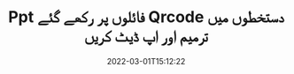 ---
############################# Static ############################
layout: "auto-gen-signature"
date: 2022-03-01T15:12:22
draft: false
operation: Update
signaturetype: Qrcode
fileformat: Ppt
productName: Java
lang: ur
productCode: java
otherformats: pdf doc docx docm dot dotm dotx odt ott rtf xls xlsx xlsm xlsb csv ods ots xltx xltm ppt pptx pps ppsx odp otp potx potm pptm ppsm
breadcrumb: Put Qrcode signature on Ppt for Java

############################# Head ############################
head_title: "Java کے ساتھ Ppt فائلوں پر رکھے گئے Qrcode دستخطوں کو اپ ڈیٹ کریں"
head_description: "دستخط شدہ Ppt دستاویزات میں Qrcode دستخطوں کی تازہ کاری کے لیے Java کوڈ کو سمجھنے کے لیے آسان اور آسان استعمال کریں۔"

############################# Header ############################
title: "Ppt فائلوں پر رکھے گئے Qrcode دستخطوں میں ترمیم اور اپ ڈیٹ کریں"
description: "API برائے Java Qrcode دستخطوں کو Ppt دستاویزات پر اپ ڈیٹ کرنے کے لیے فعالیت فراہم کرتا ہے۔ اپنے Ppt دستاویزات کے اندر ای دستخطوں کو Java کوڈ کی دو لائنوں کے ساتھ جلدی اور آسانی سے اپ ڈیٹ کریں۔"
bg_image: "https://cms.admin.containerize.com/templates/aspose/App_Themes/V3/images/bg/header1.png"
bg_overlay: false
button:
    enable: true

############################# SubMenu ############################
submenu:
    enable: true

    left:
        img_alt: "GroupDocs.Signature for Java"
        image: "https://cms.admin.containerize.com/templates/groupdocs/images/product-logos/90x90-noborder/groupdocs-signature-java.png"
        product: "GroupDocs.Signature"
        platform: "Java"



############################# About ############################
about:
    enable: true
    title: "GroupDocs.Signature for Java API خصوصیات کے بارے میں جانیں۔"
    content: |
        [GroupDocs.Signature for Java](https://products.groupdocs.com/signature/java/) API کی فعالیت میں الیکٹرانک دستخطوں کا استعمال کرتے ہوئے ڈیمانڈ دستاویزات کے فارمیٹس پر کارروائی کرنے کے ذرائع کا وسیع انتخاب شامل ہے۔ متن، تصاویر، ڈیجیٹل سرٹیفکیٹس، بارکوڈ، QR-کوڈز، ڈاک ٹکٹ یا میٹا ڈیٹا جیسے ای دستخطوں کے وسیع اسپیکٹرم کی حمایت کی جاتی ہے۔ صارفین پی ڈی ایف، ایم ایس ورڈ دستاویزات، ایم ایس ایکسل ورک بک، ایم ایس پاورپوائنٹ پریزنٹیشنز، ایڈوب فوٹوشاپ فائلز اور مختلف امیج فارمیٹس پر ڈیجیٹل دستخط شامل، ہٹا سکتے، ترمیم، توثیق یا تلاش کرسکتے ہیں۔ متعدد مفید خصوصیات اور ترتیبات دستیاب ہیں۔
    

############################# Steps ############################
steps:
    enable: true
    title_left: "اپنے Ppt دستاویز میں Qrcode دستخطوں کو کیسے تبدیل کریں۔"
    content_left: |
        [GroupDocs.Signature for Java](https://products.groupdocs.com/signature/java/) میں مفید خصوصیات شامل ہیں جیسے Ppt دستاویزات پر رکھے گئے Qrcode دستخطوں کی تازہ کاری۔ اضافی کوڈ کے بغیر دستخط کی خصوصیات کو تبدیل کرنا ممکن بناتا ہے۔
        
        * اس کے ساتھ شروع کرنے کے لئے، ایک دستاویز کے کنسٹرکٹر پیرامیٹر کے راستے کے طور پر دستخط آبجیکٹ کو بنائیں جس کو اپ ڈیٹ کیا جانا ہے۔
        * پھر، ایک مناسب خاص دستخطی آبجیکٹ کو فوری بنائیں اور اس کا شناخت کنندہ اور خصوصیات مرتب کریں جنہیں تبدیل کرنے کی ضرورت ہے۔
        * آخر میں، خاص دستخطی آبجیکٹ کو پاس کرنے والے دستخط کے اپ ڈیٹ کے طریقہ کو کال کریں۔
        * آپ کے نوٹس کے مطابق نتائج کو اپ ڈیٹ کرنے کا عمل کریں۔

    title_right: "سسٹم کے تقاضے"
    content_right: |
        GroupDocs.Signature for Java تمام بڑے پلیٹ فارمز اور آپریٹنگ سسٹمز پر تعاون یافتہ ہیں۔ ذیل کے کوڈ پر عمل کرنے سے پہلے، براہ کرم یقینی بنائیں کہ آپ کے سسٹم پر درج ذیل شرائط انسٹال ہیں۔

        * آپریٹنگ سسٹم: مائیکروسافٹ ونڈوز، لینکس، میک او ایس
        * ترقی کے ماحول: NetBeans, Intellij IDEA, Eclipse, etc.
        * Java runtime: J2SE 6.0 and above
        * GroupDocs.Signature for Java کا تازہ ترین ورژن [Maven](https://repository.groupdocs.com/webapp/#/artifacts/browse/tree/General/repo/com/groupdocs/groupdocs-signature) سے ڈاؤن لوڈ کریں۔
         
    code: |
        ```java    
                
        // Set up input Ppt file
        String filePath = "input.ppt";
        // Set up output file
        String outputFilePath = "output.ppt";

        // Instantiate Signature for input file
        Signature signature = new Signature(filePath);

        // Id of signature which is supposed to be updated
        // such Id might be got as a result of search operation
        String id = "eff64a14-dad9-47b0-88e5-2ee4e3604e71";

        // provide signature features to update
        // set up particular signature id
        QrCodeSignature signatureToUpdate = new QrCodeSignature(id);

        // specify signature width
        signatureToUpdate.setWidth(200);
        // specify signature height
        signatureToUpdate.setHeight(200);
        // set left position
        signatureToUpdate.setLeft(120);
        // set top position
        signatureToUpdate.setTop(160);

        // update signature
        Boolean updateResult = signature.update(outputFilePath, signatureToUpdate);

        // process updation result
        if (updateResult)
        {
                System.out.println("Signature was updated successfully!");
        }
        ```

############################# Demos ############################
demos:
    enable: true
    title: "دستاویز کے صفحات پر Qrcode دستخطوں کو اپ ڈیٹ کرنا - لائیو ڈیمو"
    content: |
       ابھی [GroupDocs.Signature App](https://products.groupdocs.app/signature/family) ویب سائٹ پر جا کر Ppt دستاویز کے مختلف الیکٹرانک دستخطوں میں ترمیم کریں۔          

############################# More Formats ############################
more_formats:
    enable: true
    title: "Java کے ذریعے مختلف Qrcode دستخطوں کو اپ ڈیٹ کریں"
    content: |
        "ڈیجیٹل دستخطوں میں ترمیم کرنا جو مختلف دستاویز کی شکلوں میں رکھے گئے ہیں۔ اضافی کوڈ کے بغیر دستخطوں کا ڈیٹا اپ ڈیٹ کریں۔"
    format: 
       
       
back_to_top:
    enable: true
---